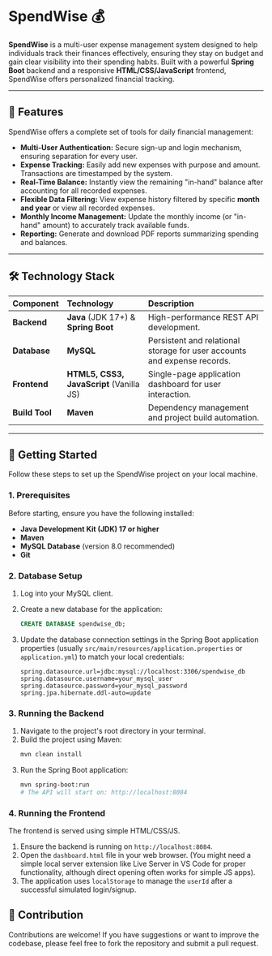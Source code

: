 # SpendWise 💰

**SpendWise** is a multi-user expense management system designed to help individuals track their finances effectively, ensuring they stay on budget and gain clear visibility into their spending habits. Built with a powerful **Spring Boot** backend and a responsive **HTML/CSS/JavaScript** frontend, SpendWise offers personalized financial tracking.

---

## 🌟 Features

SpendWise offers a complete set of tools for daily financial management:

* **Multi-User Authentication:** Secure sign-up and login mechanism, ensuring separation for every user.
* **Expense Tracking:** Easily add new expenses with purpose and amount. Transactions are timestamped by the system.
* **Real-Time Balance:** Instantly view the remaining "in-hand" balance after accounting for all recorded expenses.
* **Flexible Data Filtering:** View expense history filtered by specific **month and year** or view all recorded expenses.
* **Monthly Income Management:** Update the monthly income (or "in-hand" amount) to accurately track available funds.
* **Reporting:** Generate and download PDF reports summarizing spending and balances.

---

## 🛠️ Technology Stack

| Component | Technology | Description |
| :--- | :--- | :--- |
| **Backend** | **Java** (JDK 17+) & **Spring Boot** | High-performance REST API development. |
| **Database** | **MySQL** | Persistent and relational storage for user accounts and expense records. |
| **Frontend** | **HTML5, CSS3, JavaScript** (Vanilla JS) | Single-page application dashboard for user interaction. |
| **Build Tool** | **Maven** | Dependency management and project build automation. |

---

## 🚀 Getting Started

Follow these steps to set up the SpendWise project on your local machine.

### 1. Prerequisites

Before starting, ensure you have the following installed:

* **Java Development Kit (JDK) 17 or higher**
* **Maven**
* **MySQL Database** (version 8.0 recommended)
* **Git**

### 2. Database Setup

1.  Log into your MySQL client.
2.  Create a new database for the application:
    ```sql
    CREATE DATABASE spendwise_db;
    ```
3.  Update the database connection settings in the Spring Boot application properties (usually `src/main/resources/application.properties` or `application.yml`) to match your local credentials:

    ```properties
    spring.datasource.url=jdbc:mysql://localhost:3306/spendwise_db
    spring.datasource.username=your_mysql_user
    spring.datasource.password=your_mysql_password
    spring.jpa.hibernate.ddl-auto=update
    ```

### 3. Running the Backend

1.  Navigate to the project's root directory in your terminal.
2.  Build the project using Maven:
    ```bash
    mvn clean install
    ```
3.  Run the Spring Boot application:
    ```bash
    mvn spring-boot:run
    # The API will start on: http://localhost:8084
    ```

### 4. Running the Frontend

The frontend is served using simple HTML/CSS/JS.

1.  Ensure the backend is running on `http://localhost:8084`.
2.  Open the `dashboard.html` file in your web browser. (You might need a simple local server extension like Live Server in VS Code for proper functionality, although direct opening often works for simple JS apps).
3.  The application uses `localStorage` to manage the `userId` after a successful simulated login/signup.


## 🤝 Contribution

Contributions are welcome! If you have suggestions or want to improve the codebase, please feel free to fork the repository and submit a pull request.
